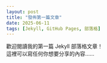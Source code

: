 ```yaml
---
layout: post
title: "發佈第一篇文章"
date: 2025-06-11
tags: [Jekyll, GitHub Pages, 部落格]
---
```


歡迎閱讀我的第一篇 Jekyll 部落格文章！  
這裡可以寫任何你想要分享的內容……
